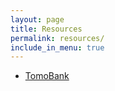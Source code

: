 ```yaml
---
layout: page
title: Resources
permalink: resources/
include_in_menu: true
---
```


* [TomoBank](https://tomobank.readthedocs.io/en/latest/)
